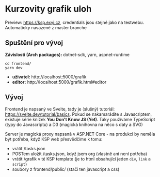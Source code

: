 # Kurzovity grafik uloh

Preview: https://ksp.exyi.cz, credentials jsou stejné jako na testwebu. Automaticky nasazené z master branche

## Spuštění pro vývoj

**Závislosti (Arch packages):** dotnet-sdk, yarn, aspnet-runtime

```
cd frontend/
yarn dev
```

* **uživatel:** http://localhost:5000/grafik
* **editor:** http://localhost:5000/grafik.html#editor

## Vývoj

Frontend je napsaný ve Svelte, tady je (slušný) tutoriál: https://svelte.dev/tutorial/basics.
Pokud se nakamarádíte s Javascriptem, existuje série knížek **You Don't Know JS (Yet)**.
Taky používáme TypeScript (typy do Javascriptu) a D3 (magická knihovna na něco s daty a SVG)

Server je magická proxy napsaná v ASP.NET Core - na produkci by neměla být potřeba, když KSP web přesvědčíme k tomu:

* vrátit /tasks.json
* POSTem uložit /tasks.json, když jsem org (vlastně ani není potřeba)
* vrátit /grafik v té KSP template (je to html obsahující jeden `div`, `link` a `script`)
* soubory z frontend/public/ (stačí ten javascript a css)
